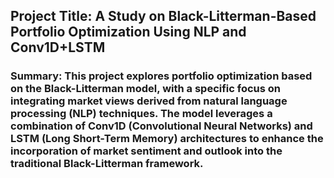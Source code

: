 ## Project Title: A Study on Black-Litterman-Based Portfolio Optimization Using NLP and Conv1D+LSTM

### Summary: This project explores portfolio optimization based on the Black-Litterman model, with a specific focus on integrating market views derived from natural language processing (NLP) techniques. The model leverages a combination of Conv1D (Convolutional Neural Networks) and LSTM (Long Short-Term Memory) architectures to enhance the incorporation of market sentiment and outlook into the traditional Black-Litterman framework.
